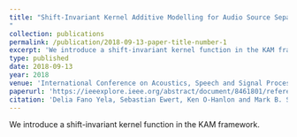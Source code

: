 ```yaml
---
title: "Shift-Invariant Kernel Additive Modelling for Audio Source Separation
"
collection: publications
permalink: /publication/2018-09-13-paper-title-number-1
excerpt: 'We introduce a shift-invariant kernel function in the KAM framework.'
type: published
date: 2018-09-13
year: 2018
venue: 'International Conference on Acoustics, Speech and Signal Processing (ICASSP)'
paperurl: 'https://ieeexplore.ieee.org/abstract/document/8461801/references#references'
citation: 'Delia Fano Yela, Sebastian Ewert, Ken O-Hanlon and Mark B. Sandler, <i>Shift-Invariant Kernel Additive Modelling for Audio Source Separation</i>, in Proceedings of the IEEE International Conference on Acoustics, Speech, and Signal Processing (ICASSP), 2018, pp. 616–620'
---
```

We introduce a shift-invariant kernel function in the KAM framework.
